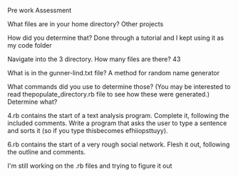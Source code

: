 Pre work Assessment 

What files are in your home directory? Other projects

How did you determine that? Done through a tutorial and I kept using it as my code folder

Navigate into the 3 directory. How many files are there? 43

What is in the gunner-lind.txt file? A method for random name generator

What commands did you use to determine those? (You may be interested to read thepopulate_directory.rb file to see how these were generated.) Determine what?

4.rb contains the start of a text analysis program. Complete it, following the included comments.
Write a program that asks the user to type a sentence and sorts it (so if you type thisbecomes efhiiopsttuyy).

6.rb contains the start of a very rough social network. Flesh it out, following the outline and comments.

I'm still working on the .rb files and trying to figure it out